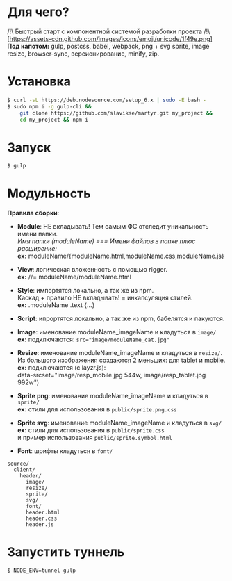# Для чего?
/!\ Быстрый старт с компонентной системой разработки проекта /!\   
[https://assets-cdn.github.com/images/icons/emoji/unicode/1f49e.png]
**Под капотом:**
gulp, postcss, babel, webpack, png + svg sprite, image resize, browser-sync, версионирование, minify, zip.

# Установка
```sh
$ curl -sL https://deb.nodesource.com/setup_6.x | sudo -E bash -
$ sudo npm i -g gulp-cli &&
    git clone https://github.com/slavikse/martyr.git my_project &&
    cd my_project && npm i
```
# Запуск
```sh
$ gulp
``` 
# Модульность
**Правила сборки**:   

* **Module**: НЕ вкладывать! Тем самым ФС отследит уникальность имени папки.   
  *Имя папки (moduleName) === Имени файлов в папке плюс расширение:*   
  **ex:** moduleName/{moduleName.html,moduleName.css,moduleName.js}

* **View**: логическая вложенность с помощью rigger.   
  **ex:** //= moduleName/moduleName.html   

* **Style**: импортятся локально, а так же из npm.   
    Каскад + правило НЕ вкладывать! = инкапсуляция стилей.   
  **ex:** .moduleName .text {...}

* **Script**: ипрортятся локально, а так же из npm, бабелятся и пакуются.

* **Image**: именование moduleName_imageName и кладуться в ```image/```  
  **ex:** подключаются: ``` src="image/moduleName_cat.jpg" ```
  
* **Resize**: именование moduleName_imageName и кладуться в ```resize/```.   
  Из большого изображения создаются 2 меньших: для tablet и mobile.    
  **ex:** подключаются (с layzr.js):  
    data-srcset="image/resp_mobile.jpg 544w, image/resp_tablet.jpg 992w")   

* **Sprite png**: именование moduleName_imageName и кладуться в ```sprite/```   
  **ex:** стили для использования в ```public/sprite.png.css```

* **Sprite svg**: именование moduleName_imageName и кладуться в ```svg/```   
  **ex:** стили для использования в ```public/sprite.css```   
    и пример использования ```public/sprite.symbol.html```
    
* **Font**: шрифты кладуться в ```font/```   

```
source/
  client/
    header/
      image/
      resize/
      sprite/
      svg/
      font/
      header.html
      header.css
      header.js
```
# Запустить туннель
```sh
$ NODE_ENV=tunnel gulp
```
